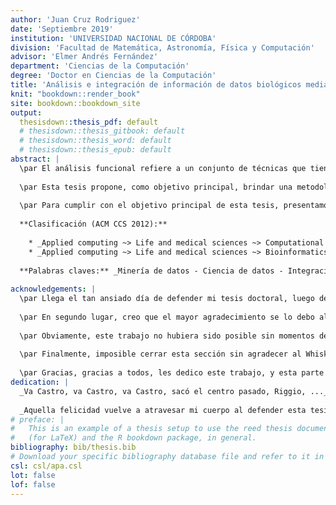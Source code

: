 ```yaml
---
author: 'Juan Cruz Rodriguez'
date: 'Septiembre 2019'
institution: 'UNIVERSIDAD NACIONAL DE CÓRDOBA'
division: 'Facultad de Matemática, Astronomía, Física y Computación'
advisor: 'Elmer Andrés Fernández'
department: 'Ciencias de la Computación'
degree: 'Doctor en Ciencias de la Computación'
title: 'Análisis e integración de información de datos biológicos mediante análisis funcional'
knit: "bookdown::render_book"
site: bookdown::bookdown_site
output: 
  thesisdown::thesis_pdf: default
  # thesisdown::thesis_gitbook: default
  # thesisdown::thesis_word: default
  # thesisdown::thesis_epub: default
abstract: |
  \par El análisis funcional refiere a un conjunto de técnicas que tienen como fin detectar aquellas funciones o procesos que se encuentran desregulados en un experimento biológico. Con el continuo avance en las tecnologías de obtención de expresión de muestras biológicas, la cantidad de bases de datos de libre disponibilidad aumenta constantemente. Las técnicas de análisis funcional se basan en el estudio de un único experimento, en la era del _Big Data_ resulta natural notar la necesidad de explotar esta gran cantidad de bases de datos para su integración, y así, generar nuevas fuentes de información.
  
  \par Esta tesis propone, como objetivo principal, brindar una metodología que permita integrar grandes cantidades de bases de datos de expresión biológica. Integrando información de diversas poblaciones, fenotipos, enfermedades, entre otros, se podrá detectar patrones que caractericen cada grupo. Como primer instancia de tesis, se realizó una comparación exhaustiva de diversas alternativas para llevar a cabo el análisis funcional. Con tantas alternativas existentes, que siguen diversos supuestos e ideas, esta evaluación nos llevó a la creación del pipeline de _Análisis Funcional Integrador_: `IFA` (del inglés _Integrative Functional Analysis_). El `IFA` realiza su análisis tomando alternativas que otorgaron los mejores resultados desde un punto de vista biológico y estadístico.
  
  \par Para cumplir con el objetivo principal de esta tesis, presentamos la herramienta `MIGSA` (del inglés _Massive and Integrative Gene Set Analysis_). Gracias a esta herramienta, es ahora posible llevar a cabo un análisis funcional masivo e integrador de grandes cantidades de bases de datos biológicas que provienen tanto de distintas poblaciones como de distintas fuentes biológicas (genes, proteínas, etc.). Además, `MIGSA` proveé diversas herramientas que permiten explorar y visualizar fácilmente los resultados, y de esta manera, validar y generar nuevas hipótesis de estudio. La utilidad de nuestra herramienta fue comprobada ya que permitió, para sub-grupos de cáncer de mama -con pronósticos bien distintivos-, detectar genes y procesos biológicos que los caracterizan. `MIGSA` representa una herramienta que permite detectar efectivamente aspectos biológicos que podrían ser blancos de drogas, y así contrarrestar la condición bajo estudio.
  
  **Clasificación (ACM CCS 2012):**
  
    * _Applied computing ~> Life and medical sciences ~> Computational biology_
    * _Applied computing ~> Life and medical sciences ~> Bioinformatics_
  
  **Palabras claves:** _Minería de datos - Ciencia de datos - Integración de información - Bioinformática_
  
acknowledgements: |
  \par Llega el tan ansiado día de defender mi tesis doctoral, luego de más de 5 años de investigación sin duda hay miles de agradecimientos que mencionar. Antes que nada, me siento bendecido y afortunado de haber nacido en la República Argentina. Le agradezco a mi país no solo por haberme brindado educación gratuita de excelencia, si no que además la beca con la cual pude preocuparme exclusivamente en mi investigación durante estos años de estudios doctorales.
  
  \par En segundo lugar, creo que el mayor agradecimiento se lo debo al Dr. Elmer A. Fernández, mi director, quien me inició, guió y formó en el universo de la investigación científica. Con todas las concordancias y discusiones que haya pasado con él, todo aprendizaje resulta positivo para la vida. Asimismo agradezco a mis compañeros de trabajo de la UCC, sus comentarios y sugerencias fueron un pilar fundamental para la calidad de este trabajo de tesis -sin contar el gran aporte de amistad y cerveceadas-.
  
  \par Obviamente, este trabajo no hubiera sido posible sin momentos de esparcimiento de quien escribe. Aquí es donde debo principalmente agradecer a toda mi familia: má, pá, sin saber mucho de ciencia o investigación, siempre me apoyaron en lo que me hiciera feliz. A mi abuelito, que cada vez que me preguntaba sobre la facu, me daba ánimos a seguir más y más. Por otra parte mis grupos de amigos, los del barrio, los de la facu, los de la cancha, grupos bien distintos, pero que siempre brindaron toneladas de cariño ~~y asados y escabio~~. Y si a esparcimiento me refiero, no puedo no incluir al Instituto Atlético Central Córdoba, fuente de gran parte de mis alegrías.
  
  \par Finalmente, imposible cerrar esta sección sin agradecer al Whisky, no, no soy alcohólico, me refiero a mi amigo de cuatro patas. El ser más cariñoso que conozco, el que mayor parte de tiempo estuvo presente durante mi doctorado -ahora mismo está acá mirándome con cara de ir a pasear-. Esas pausas de 15 minutos que me exigía, fueron fundamentales para despejar el cerebro y remontar con mejores ideas.
  
  \par Gracias, gracias a todos, les dedico este trabajo, y esta parte de mi vida.
dedication: |
  _Va Castro, va Castro, va Castro, sacó el centro pasado, Riggio, ..._
  
  _Aquella felicidad vuelve a atravesar mi cuerpo al defender esta tesis._
# preface: |
#   This is an example of a thesis setup to use the reed thesis document class
#   (for LaTeX) and the R bookdown package, in general.
bibliography: bib/thesis.bib
# Download your specific bibliography database file and refer to it in the line above.
csl: csl/apa.csl
lot: false
lof: false
---
```



